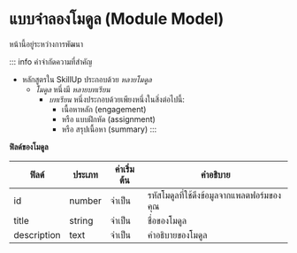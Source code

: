 # แบบจำลองโมดูล (Module Model)

<Badge type="warning">หน้านี้อยู่ระหว่างการพัฒนา</Badge>

::: info คำจำกัดความที่สำคัญ

- หลักสูตรใน SkillUp ประกอบด้วย *หลายโมดูล*
    - *โมดูล* หนึ่งมี *หลายบทเรียน*
        - *บทเรียน* หนึ่งประกอบด้วยเพียงหนึ่งในสิ่งต่อไปนี้:
            - เนื้อหาหลัก (engagement)
            - หรือ แบบฝึกหัด (assignment)
            - หรือ สรุปเนื้อหา (summary)
:::

**ฟิลด์ของโมดูล**

| ฟิลด์         | ประเภท   | ค่าเริ่มต้น | คำอธิบาย                                      |
| -------------- | -------- | ------------ | --------------------------------------------- |
| id             | number   | จำเป็น       | รหัสโมดูลที่ใช้ดึงข้อมูลจากแพลตฟอร์มของคุณ |
| title          | string   | จำเป็น       | ชื่อของโมดูล                                  |
| description    | text     | จำเป็น       | คำอธิบายของโมดูล                              |
